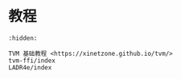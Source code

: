 # 教程

```{toctree}
:hidden:

TVM 基础教程 <https://xinetzone.github.io/tvm/>
tvm-ffi/index
LADR4e/index
```

